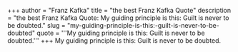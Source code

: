 +++
author = "Franz Kafka"
title = "the best Franz Kafka Quote"
description = "the best Franz Kafka Quote: My guiding principle is this: Guilt is never to be doubted."
slug = "my-guiding-principle-is-this:-guilt-is-never-to-be-doubted"
quote = '''My guiding principle is this: Guilt is never to be doubted.'''
+++
My guiding principle is this: Guilt is never to be doubted.

